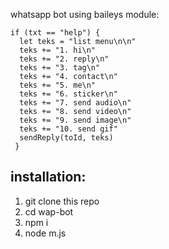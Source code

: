whatsapp bot using baileys module:

```
if (txt == "help") {
  let teks = "list menu\n\n"
  teks += "1. hi\n"
  teks += "2. reply\n"
  teks += "3. tag\n"
  teks += "4. contact\n"
  teks += "5. me\n"
  teks += "6. sticker\n"
  teks += "7. send audio\n"
  teks += "8. send video\n"
  teks += "9. send image\n"
  teks += "10. send gif"
  sendReply(toId, teks)
 }
 ```
 
## installation:
1. git clone this repo
2. cd wap-bot
3. npm i
4. node m.js
